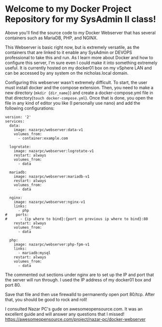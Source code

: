 # Welcome to my Docker Project Repository for my SysAdmin II class!

Above you'll find the source code to my Docker Webserver that has several containers such as MariaDB, PHP, and NGINX.

This Webserver is basic right now, but is extremely versatile, as the containers that are linked to it enable any SysAdmin or DEVOPS professional to take this and run. As I learn more about Docker and how to configure this server, I'm sure even I could make it into something extremely useful. It is currently hosted on my docker01 box on my vSphere LAN and can be accessed by any system on the nicholas.local domain.

Configuring this webserver wasn't extremely difficult. To start, the user must install docker and the compose extension.
Then, you need to make a new directory (```mkdir {dir_name}```) and create a docker-compose.yml file in that directory(```touch docker-compose.yml```).
Once that is done, you open the file in any kind of editor you like (I personally use nano) and add the following configurations:

```
version: '2'
services:
  data:
    image: nazarpc/webserver:data-v1
    volumes_from:
      - container:example.com
  
  logrotate:
    image: nazarpc/webserver:logrotate-v1
    restart: always
    volumes_from:
      - data
  
  mariadb:
    image: nazarpc/webserver:mariadb-v1
    restart: always
    volumes_from:
      - data
  
  nginx:
    image: nazarpc/webserver:nginx-v1
    links:
      - php
#    ports:
#      - {ip where to bind}:{port on previous ip where to bind}:80
    restart: always
    volumes_from:
      - data
  
  php:
    image: nazarpc/webserver:php-fpm-v1
    links:
      - mariadb:mysql
    restart: always
    volumes_from:
      - data
```

The commented out sections under nginx are to set up the IP and port that the server will run through. I used the IP address of my docker01 box and port 80.

Save that file and then use firewalld to permanently open port 80/tcp.
After that, you should be good to rock and roll!

I consulted Nazar PC's gude on awesomeopensource.com. It was an excellent guide and will answer any questions that I missed!
https://awesomeopensource.com/project/nazar-pc/docker-webserver
